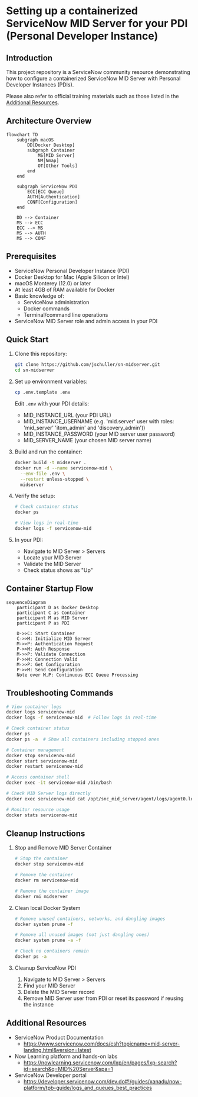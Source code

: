 # Setting up a containerized ServiceNow MID Server for your PDI (Personal Developer Instance)

## Introduction
This project repository is a ServiceNow community resource demonstrating how to configure a containerized ServiceNow MID Server with Personal Developer Instances (PDIs). 

Please also refer to official training materials such as those listed in the [Additional Resources](#additional-resources).

## Architecture Overview

```mermaid
flowchart TD
    subgraph macOS
        DD[Docker Desktop]
        subgraph Container
            MS[MID Server]
            NM[Nmap]
            OT[Other Tools]
        end
    end
    
    subgraph ServiceNow PDI
        ECC[ECC Queue]
        AUTH[Authentication]
        CONF[Configuration]
    end
    
    DD --> Container
    MS --> ECC
    ECC --> MS
    MS --> AUTH
    MS --> CONF
```

## Prerequisites
- ServiceNow Personal Developer Instance (PDI)
- Docker Desktop for Mac (Apple Silicon or Intel)
- macOS Monterey (12.0) or later
- At least 4GB of RAM available for Docker
- Basic knowledge of:
  - ServiceNow administration
  - Docker commands
  - Terminal/command line operations
- ServiceNow MID Server role and admin access in your PDI

## Quick Start
1. Clone this repository:
   ```bash
   git clone https://github.com/jschuller/sn-midserver.git
   cd sn-midserver
   ```

2. Set up environment variables:
   ```bash
   cp .env.template .env
   ```
   Edit `.env` with your PDI details:
   - MID_INSTANCE_URL (your PDI URL)
   - MID_INSTANCE_USERNAME (e.g. 'mid.server' user with roles: 'mid_server' 'itom_admin' and 'discovery_admin'))
   - MID_INSTANCE_PASSWORD (your MID server user password)
   - MID_SERVER_NAME (your chosen MID server name)

3. Build and run the container:
   ```bash
   docker build -t midserver .
   docker run -d --name servicenow-mid \
     --env-file .env \
     --restart unless-stopped \
     midserver
   ```

4. Verify the setup:
   ```bash
   # Check container status
   docker ps
   
   # View logs in real-time
   docker logs -f servicenow-mid
   ```

5. In your PDI:
   - Navigate to MID Server > Servers
   - Locate your MID Server
   - Validate the MID Server
   - Check status shows as "Up"


## Container Startup Flow

```mermaid
sequenceDiagram
    participant D as Docker Desktop
    participant C as Container
    participant M as MID Server
    participant P as PDI
    
    D->>C: Start Container
    C->>M: Initialize MID Server
    M->>P: Authentication Request
    P->>M: Auth Response
    M->>P: Validate Connection
    P->>M: Connection Valid
    M->>P: Get Configuration
    P->>M: Send Configuration
    Note over M,P: Continuous ECC Queue Processing
```

## Troubleshooting Commands

```bash
# View container logs
docker logs servicenow-mid
docker logs -f servicenow-mid  # Follow logs in real-time

# Check container status
docker ps
docker ps -a  # Show all containers including stopped ones

# Container management
docker stop servicenow-mid
docker start servicenow-mid
docker restart servicenow-mid

# Access container shell
docker exec -it servicenow-mid /bin/bash

# Check MID Server logs directly
docker exec servicenow-mid cat /opt/snc_mid_server/agent/logs/agent0.log.0

# Monitor resource usage
docker stats servicenow-mid
```

## Cleanup Instructions

1. Stop and Remove MID Server Container
    ```bash
    # Stop the container
    docker stop servicenow-mid

    # Remove the container
    docker rm servicenow-mid

    # Remove the container image
    docker rmi midserver
    ```

2. Clean local Docker System
    ```bash
    # Remove unused containers, networks, and dangling images
    docker system prune -f

    # Remove all unused images (not just dangling ones)
    docker system prune -a -f

    # Check no containers remain
    docker ps -a
    ```

3. Cleanup ServiceNow PDI
   1. Navigate to MID Server > Servers
   2. Find your MID Server
   3. Delete the MID Server record
   4. Remove MID Server user from PDI or reset its password if reusing the instance



## Additional Resources
- ServiceNow Product Documentation 
  - https://www.servicenow.com/docs/csh?topicname=mid-server-landing.html&version=latest
- Now Learning platform and hands-on labs
  - https://nowlearning.servicenow.com/lxp/en/pages/lxp-search?id=search&q=MID%20Server&spa=1
- ServiceNow Developer portal
  - https://developer.servicenow.com/dev.do#!/guides/xanadu/now-platform/tpb-guide/logs_and_queues_best_practices